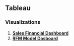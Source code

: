 ## Tableau

### Visualizations
<ol>
  <li><a href="https://public.tableau.com/profile/max6387#!/vizhome/CourseraExercise_15872769204890/FinancialInformation"><b>Sales Financial Dashboard</b></a></li>
  <li><a href="https://public.tableau.com/profile/max6387#!/vizhome/Recommendation-RFMModel/CustomerOverview"><b>RFM Model Dasboard</b></a></li>
</ol>
